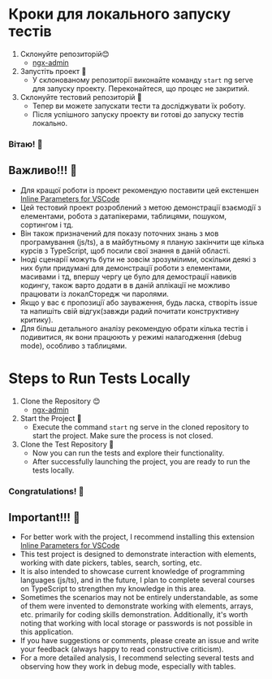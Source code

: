 # Кроки для локального запуску тестів

1. Склонуйте репозиторій😊
   - [ngx-admin](https://github.com/akveo/ngx-admin) 
2. Запустіть проект 🚀
   - У склонованому репозиторії виконайте команду `start`  ng serve для запуску проекту. Переконайтеся, що процес не закритий.
3. Склонуйте тестовий репозиторій 🔄
   - Тепер ви можете запускати тести та досліджувати їх роботу.
   - Після успішного запуску проекту ви готові до запуску тестів локально.

 ### Вітаю! 🎉


## Важливо!!! 🛑

- Для кращої роботи із проект рекомендую поставити цей екстеншен [Inline Parameters for VSCode](https://marketplace.visualstudio.com/items?itemName=liamhammett.inline-parameters)
- Цей тестовий проект розроблений з метою демонстрації взаємодії з елементами, робота з датапікерами, таблицями, пошуком, сортингом і тд.
- Він також призначений для показу поточних знань з мов програмування (js/ts), а в майбутньому я планую закінчити ще кілька курсів з TypeScript, щоб посили свої знання в даній області.
- Іноді сценарії можуть бути не зовсім зрозумілими, оскільки деякі з них були придумані для демонстрації роботи з елементами, масивами і тд, впершу чергу це було  для демострації навиків кодингу, також варто додати в в даній аплікації не можливо працювати із локалСторедж чи паролями.
- Якщо у вас є пропозиції або зауваження, будь ласка, створіть issue та напишіть свій відгук(завжди радий почитати конструктивну критику).
- Для більш детального аналізу рекомендую обрати кілька тестів і подивитися, як вони працюють у режимі налагодження (debug mode), особливо з таблицями.











# Steps to Run Tests Locally
1. Clone the Repository 😊
   - [ngx-admin](https://github.com/akveo/ngx-admin) 
2. Start the Project 🚀
   - Execute the command `start` ng serve in the cloned repository to start the project. Make sure the process is not closed.
3. Clone the Test Repository 🔄
   - Now you can run the tests and explore their functionality.
   - After successfully launching the project, you are ready to run the tests locally.

 ### Congratulations! 🎉

## Important!!! 🛑
  - For better work with the project, I recommend installing this extension [Inline Parameters for VSCode](https://marketplace.visualstudio.com/items?itemName=liamhammett.inline-parameters)
  - This test project is designed to demonstrate interaction with elements, working with date pickers, tables, search, sorting, etc.
  - It is also intended to showcase current knowledge of programming languages (js/ts), and in the future, I plan to complete several courses on TypeScript to strengthen my knowledge in this area.
  - Sometimes the scenarios may not be entirely understandable, as some of them were invented to demonstrate working with elements, arrays, etc. primarily for coding skills demonstration. Additionally, it's worth noting that working with local storage or passwords is not 
   possible in this application.
  - If you have suggestions or comments, please create an issue and write your feedback (always happy to read constructive criticism).
  - For a more detailed analysis, I recommend selecting several tests and observing how they work in debug mode, especially with tables.
